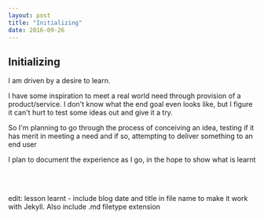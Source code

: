```yaml
---
layout: post
title: "Initializing"
date: 2016-09-26
---
```

<h2>Initializing</h2>

<p>I am driven by a desire to learn.</p>
<p>I have some inspiration to meet a real world need through provision of a product/service. I don't know what the end goal even looks like, but I figure it can't hurt to test some ideas out and give it a try.</p>
<p>So I'm planning to go through the process of conceiving an idea, testing if it has merit in meeting a need and if so, attempting to deliver something to an end user</p>
<p>I plan to document the experience as I go, in the hope to show what is learnt</p>

<br><br><p>edit: lesson learnt - include blog date and title in file name to make it work with <a src="https://jekyllrb.com/">Jekyll</a>. Also include .md filetype extension</p>


